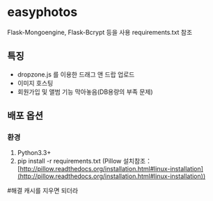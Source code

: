 # easyphotos

Flask-Mongoengine, Flask-Bcrypt 등을 사용 requirements.txt 참조

## 특징
- dropzone.js 를 이용한 드래그 앤 드랍 업로드
- 이미지 호스팅
- 회원가입 및 앨범 기능 막아놓음(DB용량의 부족 문제)

## 배포 옵션

### 환경

1. Python3.3+
1. pip install -r requirements.txt (Pillow 설치참조：[http://pillow.readthedocs.org/installation.html#linux-installation](http://pillow.readthedocs.org/installation.html#linux-installation))

#해결
캐시를 지우면 되더라
